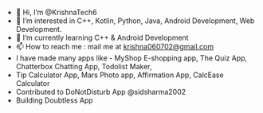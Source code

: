 - 👋 Hi, I’m @KrishnaTech6
- 👀 I’m interested in C++, Kotlin, Python, Java, Android Development, Web Development.
- 🌱 I’m currently learning C++ & Android Development
- 📫 How to reach me : mail me at krishna060702@gmail.com
- I have made many apps like - MyShop E-shopping app, The Quiz App, Chatterbox Chatting App, Todolist Maker,
- Tip Calculator App, Mars Photo app, Affirmation App, CalcEase Calculator
- Contributed to DoNotDisturb App @sidsharma2002
- Building Doubtless App 

<!---
KrishnaTech6/KrishnaTech6 is a ✨ special ✨ repository because its `README.md` (this file) appears on your GitHub profile.
You can click the Preview link to take a look at your changes.
--->
